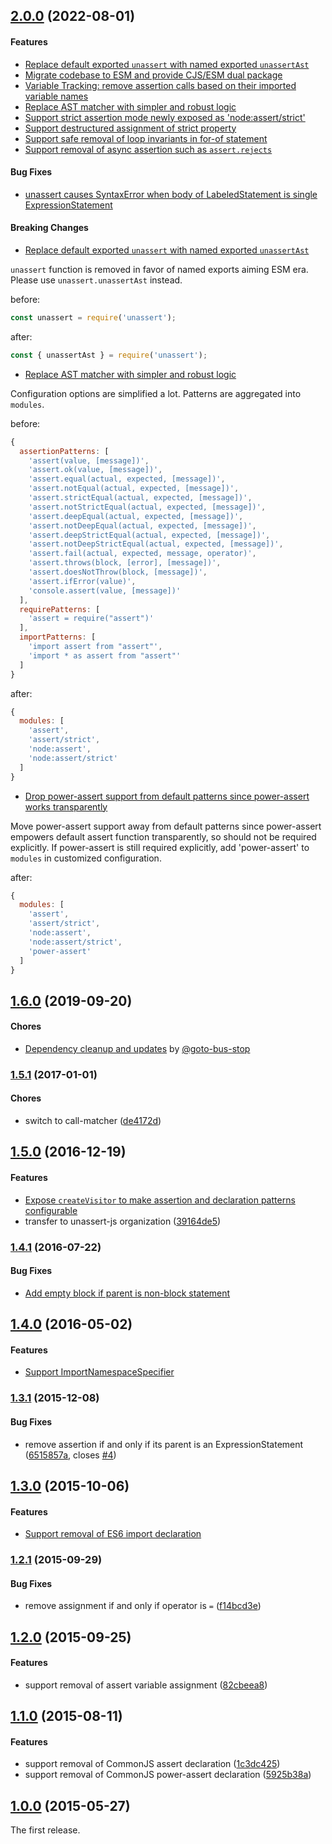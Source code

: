 ## [2.0.0](https://github.com/unassert-js/unassert/releases/tag/v2.0.0) (2022-08-01)


#### Features

* [Replace default exported `unassert` with named exported `unassertAst`](https://github.com/unassert-js/unassert/pull/27)
* [Migrate codebase to ESM and provide CJS/ESM dual package](https://github.com/unassert-js/unassert/pull/29)
* [Variable Tracking: remove assertion calls based on their imported variable names](https://github.com/unassert-js/unassert/pull/34)
* [Replace AST matcher with simpler and robust logic](https://github.com/unassert-js/unassert/pull/25)
* [Support strict assertion mode newly exposed as 'node:assert/strict'](https://github.com/unassert-js/unassert/pull/31)
* [Support destructured assignment of strict property](https://github.com/unassert-js/unassert/pull/32)
* [Support safe removal of loop invariants in for-of statement](https://github.com/unassert-js/unassert/pull/35)
* [Support removal of async assertion such as `assert.rejects`](https://github.com/unassert-js/unassert/pull/36)


#### Bug Fixes

* [unassert causes SyntaxError when body of LabeledStatement is single ExpressionStatement](https://github.com/unassert-js/unassert/pull/37)


#### Breaking Changes

* [Replace default exported `unassert` with named exported `unassertAst`](https://github.com/unassert-js/unassert/pull/27)

`unassert` function is removed in favor of named exports aiming ESM era. Please use `unassert.unassertAst` instead.

before:
```js
const unassert = require('unassert');
```

after:
```js
const { unassertAst } = require('unassert');
```


* [Replace AST matcher with simpler and robust logic](https://github.com/unassert-js/unassert/pull/25)

Configuration options are simplified a lot. Patterns are aggregated into `modules`.

before:
```js
{
  assertionPatterns: [
    'assert(value, [message])',
    'assert.ok(value, [message])',
    'assert.equal(actual, expected, [message])',
    'assert.notEqual(actual, expected, [message])',
    'assert.strictEqual(actual, expected, [message])',
    'assert.notStrictEqual(actual, expected, [message])',
    'assert.deepEqual(actual, expected, [message])',
    'assert.notDeepEqual(actual, expected, [message])',
    'assert.deepStrictEqual(actual, expected, [message])',
    'assert.notDeepStrictEqual(actual, expected, [message])',
    'assert.fail(actual, expected, message, operator)',
    'assert.throws(block, [error], [message])',
    'assert.doesNotThrow(block, [message])',
    'assert.ifError(value)',
    'console.assert(value, [message])'
  ],
  requirePatterns: [
    'assert = require("assert")'
  ],
  importPatterns: [
    'import assert from "assert"',
    'import * as assert from "assert"'
  ]
}
```

after:
```js
{
  modules: [
    'assert',
    'assert/strict',
    'node:assert',
    'node:assert/strict'
  ]
}
```


* [Drop power-assert support from default patterns since power-assert works transparently](https://github.com/unassert-js/unassert/pull/28)

Move power-assert support away from default patterns since power-assert empowers default assert function transparently, so should not be required explicitly. If power-assert is still required explicitly, add 'power-assert' to `modules` in customized configuration.

after:
```js
{
  modules: [
    'assert',
    'assert/strict',
    'node:assert',
    'node:assert/strict',
    'power-assert'
  ]
}
```


## [1.6.0](https://github.com/unassert-js/unassert/releases/tag/v1.6.0) (2019-09-20)

#### Chores

* [Dependency cleanup and updates](https://github.com/unassert-js/unassert/pull/15) by [@goto-bus-stop](https://github.com/goto-bus-stop)


### [1.5.1](https://github.com/unassert-js/unassert/releases/tag/v1.5.1) (2017-01-01)


#### Chores

* switch to call-matcher ([de4172d](https://github.com/unassert-js/unassert/commit/de4172d532fc5edcabcdc5365ed310af118d88e1))


## [1.5.0](https://github.com/unassert-js/unassert/releases/tag/v1.5.0) (2016-12-19)


#### Features

* [Expose `createVisitor` to make assertion and declaration patterns configurable](https://github.com/unassert-js/unassert/pull/9)
* transfer to unassert-js organization ([39164de5](https://github.com/unassert-js/unassert/commit/39164de555ee88c00b01085b9244029ff53f319b))


### [1.4.1](https://github.com/unassert-js/unassert/releases/tag/v1.4.1) (2016-07-22)


#### Bug Fixes

* [Add empty block if parent is non-block statement](https://github.com/unassert-js/unassert/pull/8)


## [1.4.0](https://github.com/unassert-js/unassert/releases/tag/v1.4.0) (2016-05-02)


#### Features

* [Support ImportNamespaceSpecifier](https://github.com/unassert-js/unassert/pull/6)


### [1.3.1](https://github.com/unassert-js/unassert/releases/tag/v1.3.1) (2015-12-08)


#### Bug Fixes

  * remove assertion if and only if its parent is an ExpressionStatement ([6515857a](https://github.com/unassert-js/unassert/commit/6515857a28f96ac6de9a92eeeb97629210c239eb), closes [#4](https://github.com/unassert-js/unassert/issues/4))


## [1.3.0](https://github.com/unassert-js/unassert/releases/tag/v1.3.0) (2015-10-06)


#### Features

  * [Support removal of ES6 import declaration](https://github.com/unassert-js/unassert/pull/3)


### [1.2.1](https://github.com/unassert-js/unassert/releases/tag/v1.2.1) (2015-09-29)


#### Bug Fixes

  * remove assignment if and only if operator is `=` ([f14bcd3e](https://github.com/unassert-js/unassert/commit/f14bcd3efd030d33d27ab48f6c89f2ad059cd476))


## [1.2.0](https://github.com/unassert-js/unassert/releases/tag/v1.2.0) (2015-09-25)


#### Features

  * support removal of assert variable assignment ([82cbeea8](https://github.com/unassert-js/unassert/commit/82cbeea801257e2a776a50996666112d96ef42b4))


## [1.1.0](https://github.com/unassert-js/unassert/releases/tag/v1.1.0) (2015-08-11)


#### Features

  * support removal of CommonJS assert declaration ([1c3dc425](https://github.com/unassert-js/unassert/commit/1c3dc425f93f1d8b3790e1ea909a14ff0a6f076f))
  * support removal of CommonJS power-assert declaration ([5925b38a](https://github.com/unassert-js/unassert/commit/5925b38a351596afab4de2f027fed9dc2ed82602))


## [1.0.0](https://github.com/unassert-js/unassert/releases/tag/v1.0.0) (2015-05-27)


The first release.
